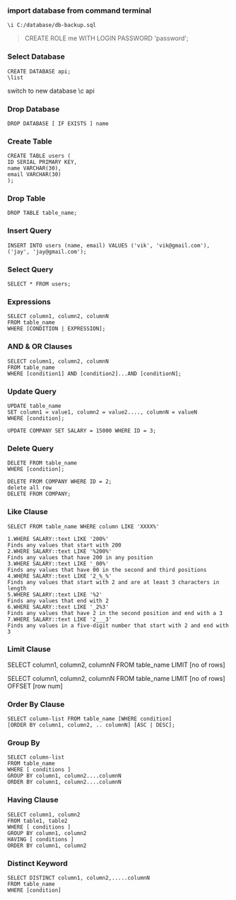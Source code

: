 
### import database from command terminal
    \i C:/database/db-backup.sql
>CREATE ROLE me WITH LOGIN PASSWORD 'password';

### Select Database
    CREATE DATABASE api;
    \list
switch to new database
    \c api

### Drop Database
    DROP DATABASE [ IF EXISTS ] name
### Create Table
    CREATE TABLE users (
    ID SERIAL PRIMARY KEY,
    name VARCHAR(30),
    email VARCHAR(30)
    );
### Drop Table
    DROP TABLE table_name;
### Insert Query
    INSERT INTO users (name, email) VALUES ('vik', 'vik@gmail.com'), ('jay', 'jay@gmail.com');
### Select Query
    SELECT * FROM users;
### Expressions
    SELECT column1, column2, columnN
    FROM table_name
    WHERE [CONDITION | EXPRESSION];
### AND & OR Clauses
    SELECT column1, column2, columnN
    FROM table_name
    WHERE [condition1] AND [condition2]...AND [conditionN];
### Update Query
    UPDATE table_name
    SET column1 = value1, column2 = value2...., columnN = valueN
    WHERE [condition];

    UPDATE COMPANY SET SALARY = 15000 WHERE ID = 3;
### Delete Query
    DELETE FROM table_name
    WHERE [condition];

    DELETE FROM COMPANY WHERE ID = 2;
    delete all row
    DELETE FROM COMPANY;

### Like Clause
    SELECT FROM table_name WHERE column LIKE 'XXXX%'

    1.WHERE SALARY::text LIKE '200%'
    Finds any values that start with 200
    2.WHERE SALARY::text LIKE '%200%'
    Finds any values that have 200 in any position
    3.WHERE SALARY::text LIKE '_00%'
    Finds any values that have 00 in the second and third positions
    4.WHERE SALARY::text LIKE '2_%_%'
    Finds any values that start with 2 and are at least 3 characters in length
    5.WHERE SALARY::text LIKE '%2'
    Finds any values that end with 2
    6.WHERE SALARY::text LIKE '_2%3'
    Finds any values that have 2 in the second position and end with a 3
    7.WHERE SALARY::text LIKE '2___3'
    Finds any values in a five-digit number that start with 2 and end with 3

### Limit Clause
SELECT column1, column2, columnN FROM table_name LIMIT [no of rows]

SELECT column1, column2, columnN FROM table_name LIMIT [no of rows] OFFSET [row num]

### Order By Clause
    SELECT column-list FROM table_name [WHERE condition]
    [ORDER BY column1, column2, .. columnN] [ASC | DESC];
### Group By
    SELECT column-list
    FROM table_name
    WHERE [ conditions ]
    GROUP BY column1, column2....columnN
    ORDER BY column1, column2....columnN

### Having Clause
    SELECT column1, column2
    FROM table1, table2
    WHERE [ conditions ]
    GROUP BY column1, column2
    HAVING [ conditions ]
    ORDER BY column1, column2

### Distinct Keyword
    SELECT DISTINCT column1, column2,.....columnN
    FROM table_name
    WHERE [condition]
